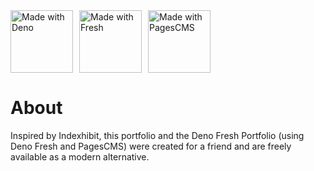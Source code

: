<div style="display: flex; align-items: center; gap: 10px;">
  <a href="https://deno.com">
    <img src="https://img.shields.io/badge/deno-4f8b8b?style=flat&logo=deno&logoColor=white" alt="Made with Deno" width="100">
  </a>
  <a href="https://fresh.deno.dev">
    <img src="https://img.shields.io/badge/fresh-00bcd4?style=flat&logo=fresh&logoColor=white" alt="Made with Fresh" width="100">
  </a>
  <a href="https://pagescms.org">
    <img src="https://img.shields.io/badge/pagescms-00bcd4?style=flat&logo=pagescms&logoColor=white" alt="Made with PagesCMS" width="100">
  </a>
</div>

# About
Inspired by Indexhibit, this portfolio and the Deno Fresh Portfolio (using Deno Fresh and PagesCMS) were created for a friend and are freely available as a modern alternative.
